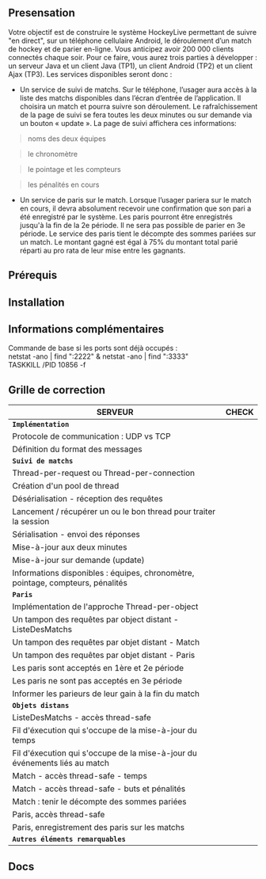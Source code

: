 ## Presensation

Votre objectif est de construire le système HockeyLive permettant de suivre "en direct", sur un téléphone cellulaire 
Android, le déroulement d’un match de hockey et de parier en-ligne. Vous anticipez avoir 200 000 clients connectés
chaque soir. Pour ce faire, vous aurez trois parties à développer : un serveur Java et un client Java (TP1), un client
Android (TP2) et un client Ajax (TP3). Les services disponibles seront donc :

* Un service de suivi de matchs. Sur le téléphone, l’usager aura accès à la liste des matchs disponibles dans
l’écran d’entrée de l’application. Il choisira un match et pourra suivre son déroulement. Le rafraîchissement
de la page de suivi se fera toutes les deux minutes ou sur demande via un bouton « update ». La page de
suivi affichera ces informations:

> noms des deux équipes

> le chronomètre

> le pointage et les compteurs

> les pénalités en cours

* Un service de paris sur le match. Lorsque l’usager pariera sur le match en cours, il devra absolument
recevoir une confirmation que son pari a été enregistré par le système. Les paris pourront être enregistrés
jusqu'à la fin de la 2e période. Il ne sera pas possible de parier en 3e période. Le service des paris tient le
décompte des sommes pariées sur un match. Le montant gagné est égal à 75% du montant total parié réparti
au pro rata de leur mise entre les gagnants.


## Prérequis


## Installation


## Informations complémentaires

Commande de base si les ports sont déjà occupés :<br />
netstat -ano | find ":2222" & netstat -ano | find ":3333" <br />
TASKKILL /PID 10856 -f <br />


## Grille de correction

| SERVEUR                                                                        | CHECK                               |
| -------------------------------------------------------------------------------|                       -------------:|
| **`Implémentation`**				                                             |                                     |
| Protocole de communication : UDP vs TCP                                        | 		                               |
| Définition du format des messages                                              | 		                               |
| **`Suivi de matchs`**				                                             |                                     |
| Thread-per-request ou Thread-per-connection                                    | 		                               |
| Création d'un pool de thread                                                   | 		                               |
| Désérialisation - réception des requêtes                                       | 		                               |
| Lancement / récupérer un ou le bon thread pour traiter la session              |                                     |
| Sérialisation - envoi des réponses                                             | 		                               |
| Mise-à-jour aux deux minutes                                                   | 		                               |
| Mise-à-jour sur demande (update)                                               | 		                               |
| Informations disponibles : équipes, chronomètre, pointage, compteurs, pénalités| 		                               |
| **`Paris`**		                                                             |                                     |
| Implémentation de l'approche Thread-per-object                                 | 		                               |
| Un tampon des requêtes par object distant - ListeDesMatchs                     | 		                               |
| Un tampon des requêtes par objet distant - Match                               | 		                               |
| Un tampon des requêtes par objet distant - Paris                               | 		                               |
| Les paris sont acceptés en 1ère et 2e période                                  | 		                               |
| Les paris ne sont pas acceptés en 3e période                                   | 		                               |
| Informer les parieurs de leur gain à la fin du match                           | 		                               |
| **`Objets distans`**				                                             |                                     |
| ListeDesMatchs - accès thread-safe                                             |                                     |
| Fil d'éxecution qui s'occupe de la mise-à-jour du temps                        |                                     |
| Fil d'éxecution qui s'occupe de la mise-à-jour du événements liés au match     |                                     |
| Match - accès thread-safe - temps                                              |                                     |
| Match - accès thread-safe - buts et pénalités                                  |                                     |
| Match : tenir le décompte des sommes pariées                                   |                                     |
| Paris, accès thread-safe                                                       |                                     |
| Paris, enregistrement des paris sur les matchs                                 |                                     |
| **`Autres éléments remarquables`**				                             |                                     |

## Docs

